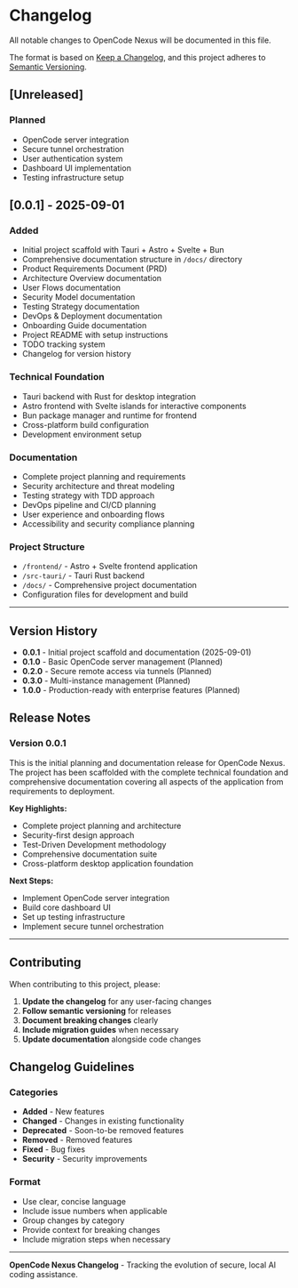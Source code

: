 # Changelog

All notable changes to OpenCode Nexus will be documented in this file.

The format is based on [Keep a Changelog](https://keepachangelog.com/en/1.0.0/),
and this project adheres to [Semantic Versioning](https://semver.org/spec/v2.0.0.html).

## [Unreleased]

### Planned
- OpenCode server integration
- Secure tunnel orchestration
- User authentication system
- Dashboard UI implementation
- Testing infrastructure setup

## [0.0.1] - 2025-09-01

### Added
- Initial project scaffold with Tauri + Astro + Svelte + Bun
- Comprehensive documentation structure in `/docs/` directory
- Product Requirements Document (PRD)
- Architecture Overview documentation
- User Flows documentation
- Security Model documentation
- Testing Strategy documentation
- DevOps & Deployment documentation
- Onboarding Guide documentation
- Project README with setup instructions
- TODO tracking system
- Changelog for version history

### Technical Foundation
- Tauri backend with Rust for desktop integration
- Astro frontend with Svelte islands for interactive components
- Bun package manager and runtime for frontend
- Cross-platform build configuration
- Development environment setup

### Documentation
- Complete project planning and requirements
- Security architecture and threat modeling
- Testing strategy with TDD approach
- DevOps pipeline and CI/CD planning
- User experience and onboarding flows
- Accessibility and security compliance planning

### Project Structure
- `/frontend/` - Astro + Svelte frontend application
- `/src-tauri/` - Tauri Rust backend
- `/docs/` - Comprehensive project documentation
- Configuration files for development and build

---

## Version History

- **0.0.1** - Initial project scaffold and documentation (2025-09-01)
- **0.1.0** - Basic OpenCode server management (Planned)
- **0.2.0** - Secure remote access via tunnels (Planned)
- **0.3.0** - Multi-instance management (Planned)
- **1.0.0** - Production-ready with enterprise features (Planned)

## Release Notes

### Version 0.0.1
This is the initial planning and documentation release for OpenCode Nexus. The project has been scaffolded with the complete technical foundation and comprehensive documentation covering all aspects of the application from requirements to deployment.

**Key Highlights:**
- Complete project planning and architecture
- Security-first design approach
- Test-Driven Development methodology
- Comprehensive documentation suite
- Cross-platform desktop application foundation

**Next Steps:**
- Implement OpenCode server integration
- Build core dashboard UI
- Set up testing infrastructure
- Implement secure tunnel orchestration

---

## Contributing

When contributing to this project, please:

1. **Update the changelog** for any user-facing changes
2. **Follow semantic versioning** for releases
3. **Document breaking changes** clearly
4. **Include migration guides** when necessary
5. **Update documentation** alongside code changes

## Changelog Guidelines

### Categories
- **Added** - New features
- **Changed** - Changes in existing functionality
- **Deprecated** - Soon-to-be removed features
- **Removed** - Removed features
- **Fixed** - Bug fixes
- **Security** - Security improvements

### Format
- Use clear, concise language
- Include issue numbers when applicable
- Group changes by category
- Provide context for breaking changes
- Include migration steps when necessary

---

**OpenCode Nexus Changelog** - Tracking the evolution of secure, local AI coding assistance.
